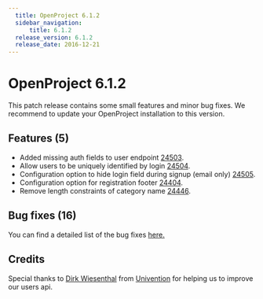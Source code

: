 ```yaml
---
  title: OpenProject 6.1.2
  sidebar_navigation:
      title: 6.1.2
  release_version: 6.1.2
  release_date: 2016-12-21
---
```


# OpenProject 6.1.2

This patch release contains some small features and minor bug fixes. We
recommend to update your OpenProject installation to this version.

## Features (5)

  - Added missing auth fields to user
    endpoint [24503](https://community.openproject.com/projects/openproject/work_packages/24503/activity).
  - Allow users to be uniquely identified by
    login [24504](https://community.openproject.com/projects/openproject/work_packages/24504/activity).
  - Configuration option to hide login field during signup (email
    only) [24505](https://community.openproject.com/projects/openproject/work_packages/24505/relations).
  - Configuration option for registration footer
    [24404](https://community.openproject.com/projects/openproject/work_packages/24404/activity).
  - Remove length constraints of category
    name [24446](https://community.openproject.com/projects/openproject/work_packages/24446/activity).

## Bug fixes (16)

You can find a detailed list of the bug
fixes [here.](https://community.openproject.com/versions/822)

## Credits

Special thanks to [Dirk Wiesenthal](https://github.com/dwiesent) from
[Univention](https://www.univention.de/) for helping us to improve our
users api.



